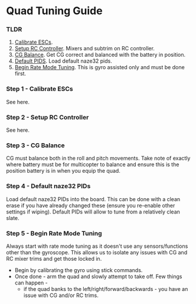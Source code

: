 # Quad Tuning Guide

### TLDR

1. [Calibrate ESCs](#step-1---calibrate-escs).
2. [Setup RC Controller](#step-2---setup-rc-controller). Mixers and subtrim on RC controller.
3. [CG Balance](#step-3---cg-balance). Get CG correct and balanced with the battery in position.
4. [Default PIDS](#step-4---default-naze32-pids). Load default naze32 pids. 
5. [Begin Rate Mode Tuning](#step-5---begin-rate-mode-tuning). This is gyro assisted only and must be done first.

### Step 1 - Calibrate ESCs

See here.

### Step 2 - Setup RC Controller

See here.

### Step 3 - CG Balance

CG must balance both in the roll and pitch movements. Take note of exactly where battery must be for multicopter to balance and ensure this is the position battery is in when you equip the quad.

### Step 4 - Default naze32 PIDs

Load default naze32 PIDs into the board. This can be done with a clean erase if you have already changed these (ensure you re-enable other settings if wiping). Default PIDs will allow to tune from a relatively clean slate.

### Step 5 - Begin Rate Mode Tuning

Always start with rate mode tuning as it doesn't use any sensors/functions other than the gyroscope. This allows us to isolate any issues with CG and RC mixer trims and get those locked in. 
  - Begin by calibrating the gyro using stick commands. 
  - Once done - arm the quad and slowly attempt to take off. Few things can happen -
    - if the quad banks to the left/right/forward/backwards - you have an issue with CG and/or RC trims.


